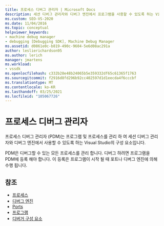 ```yaml
---
title: 프로세스 디버그 관리자 | Microsoft Docs
description: 세션 디버그 관리자와 디버그 엔진에서 프로그램을 사용할 수 있도록 하는 Visual Studio의 구성 요소인 프로세스 디버그 관리자에 대해 알아봅니다.
ms.custom: SEO-VS-2020
ms.date: 11/04/2016
ms.topic: conceptual
helpviewer_keywords:
- machine debug manager
- debugging [Debugging SDK], Machine Debug Manager
ms.assetid: d0861e0c-b819-490c-9604-5e6d08ac291a
author: leslierichardson95
ms.author: lerich
manager: jmartens
ms.workload:
- vssdk
ms.openlocfilehash: c332b28e48b24065b5e359332df65c61365f1763
ms.sourcegitcommit: f2916d8fd296b92cc402597d1d1eecda4f6cccbf
ms.translationtype: MT
ms.contentlocale: ko-KR
ms.lasthandoff: 03/25/2021
ms.locfileid: "105067726"
---
```

# <a name="process-debug-manager"></a>프로세스 디버그 관리자
프로세스 디버그 관리자 (PDM)는 프로그램 및 프로세스를 관리 하 여 세션 디버그 관리자와 디버그 엔진에서 사용할 수 있도록 하는 Visual Studio의 구성 요소입니다.

 PDM은 디버그할 수 있는 모든 프로세스를 관리 합니다. 디버그 하려면 프로그램을 PDM에 등록 해야 합니다. 이 등록은 프로그램이 시작 될 때 포트나 디버그 엔진에 의해 수행 됩니다.

## <a name="see-also"></a>참조
- [프로세스](../../extensibility/debugger/processes.md)
- [디버그 엔진](../../extensibility/debugger/debug-engine.md)
- [Ports](../../extensibility/debugger/ports.md)
- [프로그램](../../extensibility/debugger/programs.md)
- [디버거 구성 요소](../../extensibility/debugger/debugger-components.md)
